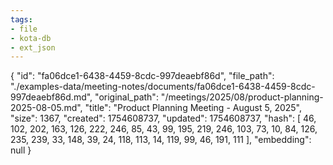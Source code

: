 ```yaml
---
tags:
- file
- kota-db
- ext_json
---
```

{
  "id": "fa06dce1-6438-4459-8cdc-997deaebf86d",
  "file_path": "./examples-data/meeting-notes/documents/fa06dce1-6438-4459-8cdc-997deaebf86d.md",
  "original_path": "/meetings/2025/08/product-planning-2025-08-05.md",
  "title": "Product Planning Meeting - August 5, 2025",
  "size": 1367,
  "created": 1754608737,
  "updated": 1754608737,
  "hash": [
    46,
    102,
    202,
    163,
    126,
    222,
    246,
    85,
    43,
    99,
    195,
    219,
    246,
    103,
    73,
    10,
    84,
    126,
    235,
    239,
    33,
    148,
    39,
    24,
    118,
    113,
    14,
    119,
    99,
    46,
    191,
    111
  ],
  "embedding": null
}